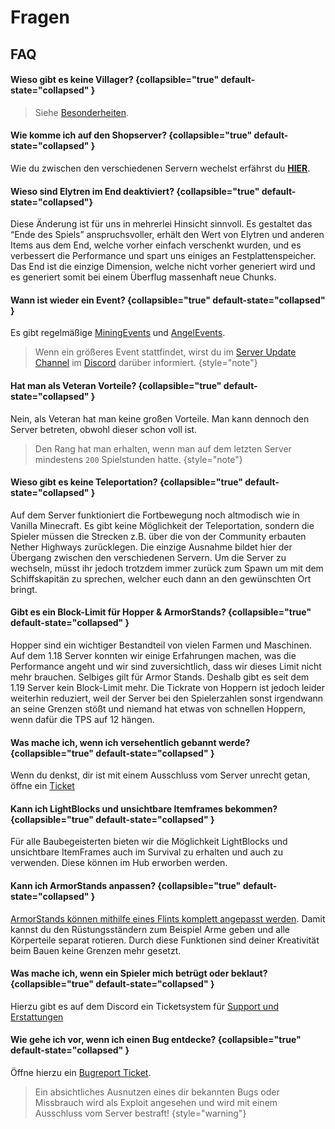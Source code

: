 # Fragen

## FAQ 

#### Wieso gibt es keine Villager? {collapsible="true" default-state="collapsed" }
> Siehe [Besonderheiten](specials.md#keine-villager "Klicke hier für mehr Information").

#### Wie komme ich auf den Shopserver? {collapsible="true" default-state="collapsed" }
Wie du zwischen den verschiedenen Servern wechelst erfährst du **[HIER](servers.md)**.

#### Wieso sind Elytren im End deaktiviert? {collapsible="true" default-state="collapsed"}
Diese Änderung ist für uns in mehrerlei Hinsicht sinnvoll. Es gestaltet das “Ende des Spiels” anspruchsvoller, erhält
den Wert von Elytren und anderen Items aus dem End, welche vorher einfach verschenkt wurden, und es verbessert die
Performance und spart uns einiges an Festplattenspeicher. \
Das End ist die einzige Dimension, welche nicht vorher generiert wird und es generiert somit bei einem Überflug
massenhaft neue Chunks.

#### Wann ist wieder ein Event? {collapsible="true" default-state="collapsed" }
Es gibt regelmäßige [MiningEvents](mining-events.md) und [AngelEvents](fishing-events.md).

>Wenn ein größeres Event stattfindet, wirst du im [Server Update Channel](%com_updates_channel%) im [Discord](%dc_link%) darüber informiert.
> {style="note"}

#### Hat man als Veteran Vorteile? {collapsible="true" default-state="collapsed" }
Nein, als Veteran hat man keine großen Vorteile. 
Man kann dennoch den Server betreten, obwohl dieser schon voll ist.

>Den Rang hat man erhalten, wenn man auf dem letzten Server mindestens `200` Spielstunden hatte.
> {style="note"}

#### Wieso gibt es keine Teleportation? {collapsible="true" default-state="collapsed" }
Auf dem Server funktioniert die Fortbewegung noch altmodisch wie in Vanilla Minecraft. Es gibt keine Möglichkeit der
Teleportation, sondern die Spieler müssen die Strecken z.B. über die von der Community erbauten Nether Highways
zurücklegen. Die einzige Ausnahme bildet hier der Übergang zwischen den verschiedenen Servern. Um die Server zu
wechseln, müsst ihr jedoch trotzdem immer zurück zum Spawn um mit dem Schiffskapitän zu sprechen, welcher euch dann an
den gewünschten Ort bringt.

#### Gibt es ein Block-Limit für Hopper & ArmorStands? {collapsible="true" default-state="collapsed" }
Hopper sind ein wichtiger Bestandteil von vielen Farmen und Maschinen. \
Auf dem 1.18 Server konnten wir einige Erfahrungen machen, was die Performance angeht und wir sind zuversichtlich, dass
wir dieses Limit nicht mehr brauchen. Selbiges gilt für Armor Stands. Deshalb gibt es seit dem 1.19 Server kein
Block-Limit mehr. Die Tickrate von Hoppern ist jedoch leider weiterhin reduziert, weil der Server bei den Spielerzahlen
sonst irgendwann an seine Grenzen stößt und niemand hat etwas von schnellen Hoppern, wenn dafür die TPS auf 12 hängen.

#### Was mache ich, wenn ich versehentlich gebannt werde? {collapsible="true" default-state="collapsed" }
Wenn du denkst, dir ist mit einem Ausschluss vom Server unrecht getan, öffne ein [Ticket](support.md)

#### Kann ich LightBlocks und unsichtbare Itemframes bekommen? {collapsible="true" default-state="collapsed" }
Für alle Baubegeisterten bieten wir die Möglichkeit LightBlocks und unsichtbare ItemFrames auch im Survival zu
erhalten und auch zu verwenden. Diese können im Hub erworben werden.


#### Kann ich ArmorStands anpassen? {collapsible="true" default-state="collapsed" }
[ArmorStands können mithilfe eines Flints komplett angepasst werden](cosmetics.md "Klicke hier für mehr Information").
Damit kannst du den Rüstungsständern zum Beispiel Arme geben und alle Körperteile separat rotieren. Durch diese
Funktionen sind deiner Kreativität beim Bauen keine Grenzen mehr gesetzt.

#### Was mache ich, wenn ein Spieler mich betrügt oder beklaut? {collapsible="true" default-state="collapsed" }
Hierzu gibt es auf dem Discord ein Ticketsystem für [Support und Erstattungen](support.md "%click-more-info%")

#### Wie gehe ich vor, wenn ich einen Bug entdecke? {collapsible="true" default-state="collapsed" }
Öffne hierzu ein [Bugreport Ticket](support.md).

>Ein absichtliches Ausnutzen eines dir bekannten Bugs oder Missbrauch wird als Exploit angesehen und wird mit einem Ausschluss vom Server bestraft!
> {style="warning"}